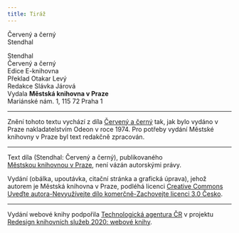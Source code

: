```yaml
---
title: Tiráž
---
```


Červený a černý  
Stendhal  
[^1]: V mincích po 6 francích.  
[^2]: Citáty z Byrona jsou v překladu Pavla Eisnera.  
[^3]: Hrdinka veršované povídky ,,Paní z Vergy“ hynoucí v domnění, že ji zradil milenec.  
[^4]: Překlad J. V. Sládka.  
[^5]: Náboženské spolky služebnictva, jejichž prostřednictvím církev získávala spojence v šlechtických domech.  
[^6]: Podívejte se na stranu 130.  
[^7]: Věřte mi.  
[^8]: Co je psáno, to je dáno.  
[^9]: Chytrému napověz.  
[^10]: Buď zdráv a miluj mě.  
[^11]: Viz v Louvru vévodu Františka Aquitánského, odkládajícího přilbu a beroucího na sebe mnišský hábit, č. 1130 (_pozn. aut._).  
[^12]: Francouzská mystička.  
[^13]: Venkove, kdy tě spatřím (citát je však z Horatia).  
[^14]: Jsem při tobě, je to moje dílo.  
[^15]: Proslulý kejklíř (pozn. autora).  
[^16]: Rossiniho opera.  
[^17]: To mluví nespokojenec (poznámka Molièrova k Tartuffovi). _Pozn. autora._  
[^18]: Biskup a ministr narozený v Besançonu.  
[^19]: Redaktoři satirického časopisu, uvěznění pro urážku vlády.  
[^20]: Musím se potrestat, jestliže jsem příliš milovala.  
[^21]: Syn zedníka, který velel části roajalistické armády při vendéském povstání.  
[^22]: Slavný kazatel.  
[^23]: Jestliže dovolí osud.  
[^24]: Od této chvíle již neřeknu ani slovo.  
[^25]: Zde mluví z něho jakobín (_Pozn. aut.)._  
[^26]: Od La Fontaina; podle nich je „manželský svazek tísnivým ortelem“.  
V MKP 1. elektronické vydání z 10. 10. 2022.

  
[^1]: V mincích po 6 francích.  
[^2]: Citáty z Byrona jsou v překladu Pavla Eisnera.  
[^3]: Hrdinka veršované povídky ,,Paní z Vergy“ hynoucí v domnění, že ji zradil milenec.  
[^4]: Překlad J. V. Sládka.  
[^5]: Náboženské spolky služebnictva, jejichž prostřednictvím církev získávala spojence v šlechtických domech.  
[^6]: Podívejte se na stranu 130.  
[^7]: Věřte mi.  
[^8]: Co je psáno, to je dáno.  
[^9]: Chytrému napověz.  
[^10]: Buď zdráv a miluj mě.  
[^11]: Viz v Louvru vévodu Františka Aquitánského, odkládajícího přilbu a beroucího na sebe mnišský hábit, č. 1130 (_pozn. aut._).  
[^12]: Francouzská mystička.  
[^13]: Venkove, kdy tě spatřím (citát je však z Horatia).  
[^14]: Jsem při tobě, je to moje dílo.  
[^15]: Proslulý kejklíř (pozn. autora).  
[^16]: Rossiniho opera.  
[^17]: To mluví nespokojenec (poznámka Molièrova k Tartuffovi). _Pozn. autora._  
[^18]: Biskup a ministr narozený v Besançonu.  
[^19]: Redaktoři satirického časopisu, uvěznění pro urážku vlády.  
[^20]: Musím se potrestat, jestliže jsem příliš milovala.  
[^21]: Syn zedníka, který velel části roajalistické armády při vendéském povstání.  
[^22]: Slavný kazatel.  
[^23]: Jestliže dovolí osud.  
[^24]: Od této chvíle již neřeknu ani slovo.  
[^25]: Zde mluví z něho jakobín (_Pozn. aut.)._  
[^26]: Od La Fontaina; podle nich je „manželský svazek tísnivým ortelem“.  
V MKP 1. elektronické vydání z 10. 10. 2022.

Stendhal  
Červený a černý  
Edice E-knihovna  
Překlad Otakar Levý  
Redakce Slávka Járová  
Vydala **Městská knihovna v Praze**  
Mariánské nám. 1, 115 72 Praha 1  
[^1]: V mincích po 6 francích.  
[^2]: Citáty z Byrona jsou v překladu Pavla Eisnera.  
[^3]: Hrdinka veršované povídky ,,Paní z Vergy“ hynoucí v domnění, že ji zradil milenec.  
[^4]: Překlad J. V. Sládka.  
[^5]: Náboženské spolky služebnictva, jejichž prostřednictvím církev získávala spojence v šlechtických domech.  
[^6]: Podívejte se na stranu 130.  
[^7]: Věřte mi.  
[^8]: Co je psáno, to je dáno.  
[^9]: Chytrému napověz.  
[^10]: Buď zdráv a miluj mě.  
[^11]: Viz v Louvru vévodu Františka Aquitánského, odkládajícího přilbu a beroucího na sebe mnišský hábit, č. 1130 (_pozn. aut._).  
[^12]: Francouzská mystička.  
[^13]: Venkove, kdy tě spatřím (citát je však z Horatia).  
[^14]: Jsem při tobě, je to moje dílo.  
[^15]: Proslulý kejklíř (pozn. autora).  
[^16]: Rossiniho opera.  
[^17]: To mluví nespokojenec (poznámka Molièrova k Tartuffovi). _Pozn. autora._  
[^18]: Biskup a ministr narozený v Besançonu.  
[^19]: Redaktoři satirického časopisu, uvěznění pro urážku vlády.  
[^20]: Musím se potrestat, jestliže jsem příliš milovala.  
[^21]: Syn zedníka, který velel části roajalistické armády při vendéském povstání.  
[^22]: Slavný kazatel.  
[^23]: Jestliže dovolí osud.  
[^24]: Od této chvíle již neřeknu ani slovo.  
[^25]: Zde mluví z něho jakobín (_Pozn. aut.)._  
[^26]: Od La Fontaina; podle nich je „manželský svazek tísnivým ortelem“.  
V MKP 2. elektronické vydání z 10. 10. 2022.

***

Znění tohoto textu vychází z díla [Červený a černý](https://search.mlp.cz/cz/titul/cerveny-a-cerny/133881/) tak, jak bylo vydáno v Praze nakladatelstvím Odeon v roce 1974. Pro potřeby vydání Městské knihovny v Praze byl text redakčně zpracován.

***


Text díla (Stendhal: Červený a černý), publikovaného  
[Městskou knihovnou v Praze](http://www.mlp.cz/), není vázán autorskými právy.


Vydání (obálka, upoutávka, citační stránka a grafická úprava), jehož autorem je Městská knihovna v Praze, podléhá licenci [Creative Commons Uveďte autora-Nevyužívejte dílo komerčně-Zachovejte licenci 3.0 Česko](http://creativecommons.org/licenses/by-nc-sa/3.0/cz/).

***

Vydání webové knihy podpořila [Technologická agentura ČR](https://www.tacr.cz/) v projektu [Redesign knihovních služeb 2020: webové knihy](https://starfos.tacr.cz/cs/project/TL04000391).